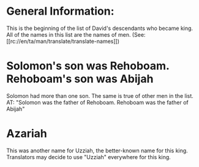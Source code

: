 # General Information:

This is the beginning of the list of David's descendants who became king. All of the names in this list are the names of men. (See: [[rc://en/ta/man/translate/translate-names]])

# Solomon's son was Rehoboam. Rehoboam's son was Abijah

Solomon had more than one son. The same is true of other men in the list. AT: "Solomon was the father of Rehoboam. Rehoboam was the father of Abijah"

# Azariah

This was another name for Uzziah, the better-known name for this king. Translators may decide to use "Uzziah" everywhere for this king.